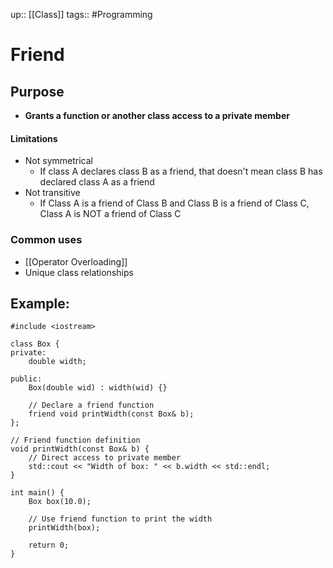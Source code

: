 up:: [[Class]]
tags:: #Programming 
# Friend
## Purpose
- **Grants a function or another class access to a private member**
#### Limitations
- Not symmetrical
	- If class A declares class B as a friend, that doesn't mean class B has declared class A as a friend
- Not transitive
	- If Class A is a friend of Class B and Class B is a friend of Class C, Class A is NOT a friend of Class C
### Common uses
- [[Operator Overloading]]
- Unique class relationships

## Example:
```
#include <iostream>

class Box {
private:
    double width;

public:
    Box(double wid) : width(wid) {}

    // Declare a friend function
    friend void printWidth(const Box& b);
};

// Friend function definition
void printWidth(const Box& b) {
    // Direct access to private member
    std::cout << "Width of box: " << b.width << std::endl;
}

int main() {
    Box box(10.0);

    // Use friend function to print the width
    printWidth(box);

    return 0;
}

```